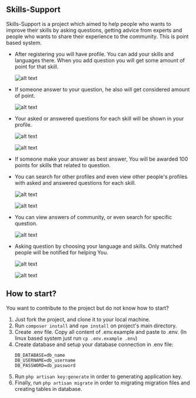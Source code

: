 ## Skills-Support

Skills-Support is a project which aimed to help people who wants to improve their skills by asking questions, getting 
advice from experts and people who wants to share their experience to the community. This is point based system.

- After registering you will have profile. You can add your skills and languages there. When you add question you will get some amount of point for that skill.
   
   ![alt text](public/images/screens/auth_profile.png "Title Text 1")
   
   
- If someone answer to your question, he also will get considered amount of point.

   ![alt text](public/images/screens/auth_question.png "Title Text 1")
   
   
- Your asked or answered questions for each skill will be shown in your profile.

   ![alt text](public/images/screens/auth_answers.png "Title Text 1")
   
   ![alt text](public/images/screens/auth_questions.png "Title Text 1")
   
   
- If someone make your answer as best answer, You will be awarded 100 points for skills that related to question.
- You can search for other profiles and even view other people's profiles with asked and answered questions for each skill.
   
   ![alt text](public/images/screens/users.png "Title Text 1")
   
   ![alt text](public/images/screens/profile.png "Title Text 1")
   
   
- You can view answers of community, or even search for specific question.

   ![alt text](public/images/screens/community.png "Title Text 1")
   
   
- Asking question by choosing your language and skills. Only matched people will be notified for helping You.
   
   ![alt text](public/images/screens/auth_community.png "Title Text 1")
   
   ![alt text](public/images/screens/auth_notifications.png "Title Text 1")

## How to start?

You want to contribute to the project but do not know how to start? 
1. Just fork the project, and clone it to your local machine.
2. Run `composer install` and `npm install` on project's main directory.
3. Create .env file. Copy all content of .env.example and paste to .env. (In linux based system just run `cp .env.example .env`)
4. Create database and setup your database connection in .env file: 
    ``` 
    DB_DATABASE=db_name
    DB_USERNAME=db_username
    DB_PASSWORD=db_password
    ```
5. Run `php artisan key:generate` in order to generating application key.
6. Finally, run `php artisan migrate` in order to migrating migration files and creating tables in database.

